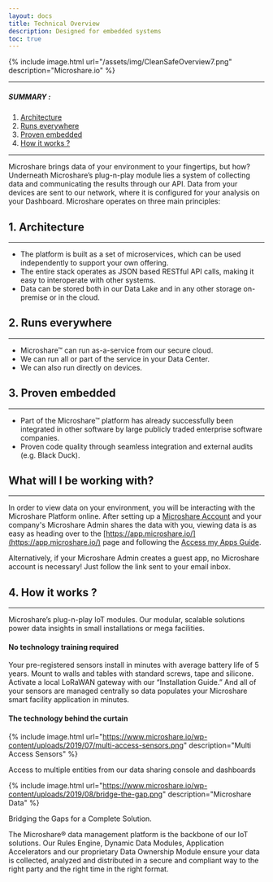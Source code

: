 ```yaml
---
layout: docs
title: Technical Overview
description: Designed for embedded systems
toc: true
---
```



{% include image.html url="/assets/img/CleanSafeOverview7.png" description="Microshare.io" %}


---------------------------------------

##### SUMMARY : 

1. [Architecture](./#1-architechture)
2. [Runs everywhere](./#2-runs-everywhere)
3. [Proven embedded](./#3-proven-embedded)
4. [How it works ?](./#3-how-it-works)

---------------------------------------

Microshare brings data of your environment to your fingertips, but how? Underneath Microshare’s plug-n-play module lies a system of collecting data and communicating the results through our API. Data from your devices are sent to our network, where it is configured for your analysis on your Dashboard. Microshare operates on three main principles:

## 1. Architecture
---------------------------------------

- The platform is built as a set of microservices, which can be used independently to support your own offering.
- The entire stack operates as JSON based RESTful API calls, making it easy to interoperate with other systems.
- Data can be stored both in our Data Lake and in any other storage on-premise or in the cloud.

## 2. Runs everywhere
---------------------------------------

- Microshare™ can run as-a-service from our secure cloud.
- We can run all or part of the service in your Data Center. 
- We can also run directly on devices.

## 3. Proven embedded
---------------------------------------

- Part of the Microshare™ platform has already successfully been integrated in other software by large publicly traded enterprise software companies.
- Proven code quality through seamless integration and external audits (e.g. Black Duck).

## What will I be working with?
---------------------------------------

In order to view data on your environment, you will be interacting with the Microshare Platform online. After setting up a [Microshare Account](/docs/2/general-user/quick-start/create-an-account/) and your company's Microshare Admin shares the data with you, viewing data is as easy as heading over to the [https://app.microshare.io/](https://app.microshare.io/) page and following the [Access my Apps Guide](/docs/2/general-user/quick-start/access-my-apps/).

Alternatively, if your Microshare Admin creates a guest app, no Microshare account is necessary! Just follow the link sent to your email inbox. 

## 4. How it works ?
---------------------------------------

Microshare’s plug-n-play IoT modules.
Our modular, scalable solutions power data insights in small installations or mega facilities.

#### No technology training required

Your pre-registered sensors install in minutes with average battery life of 5 years. Mount to walls and tables with standard screws, tape and silicone. Activate a local LoRaWAN gateway with our “Installation Guide.” And all of your sensors are managed centrally so data populates your Microshare smart facility application in minutes.

#### The technology behind the curtain

{% include image.html url="https://www.microshare.io/wp-content/uploads/2019/07/multi-access-sensors.png" description="Multi Access Sensors" %}

Access to multiple entities from our data sharing console and dashboards

{% include image.html url="https://www.microshare.io/wp-content/uploads/2019/08/bridge-the-gap.png" description="Microshare Data" %}

Bridging the Gaps for a Complete Solution.

The Microshare® data management platform is the backbone of our IoT solutions. Our Rules Engine, Dynamic Data Modules, Application Accelerators and our proprietary Data Ownership Module ensure your data is collected, analyzed and distributed in a secure and compliant way to the right party and the right time in the right format.